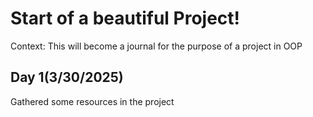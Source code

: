 # Start of a beautiful Project!
Context: This will become a journal for the purpose of a project in OOP
## Day 1(3/30/2025)
  Gathered some resources in the project
  > 
